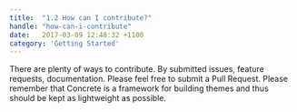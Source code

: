 ```yaml
---
title:  "1.2 How can I contribute?"
handle: "how-can-i-contribute"
date:   2017-03-09 12:48:32 +1100
category: 'Getting Started'
---
```

There are plenty of ways to contribute. By submitted issues, feature requests, documentation. Please feel free to submit a Pull Request. Please remember that Concrete is a framework for building themes and thus should be kept as lightweight as possible.
